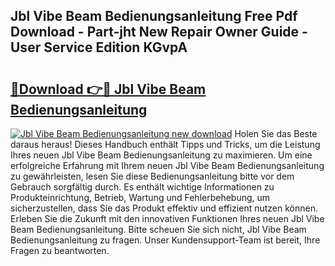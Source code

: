 ## Jbl Vibe Beam Bedienungsanleitung Free Pdf Download - Part-jht New Repair Owner Guide - User Service Edition KGvpA

# <h2><a href="http://df5lrw.blite.top/?on=Jbl+Vibe+Beam+Bedienungsanleitung">🔗Download 👉🔴 Jbl Vibe Beam Bedienungsanleitung</a></h2>

[![Jbl Vibe Beam Bedienungsanleitung new download](https://i.imgur.com/lujVjoI.png)](http://df5lrw.blite.top/?on=Jbl+Vibe+Beam+Bedienungsanleitung)
Holen Sie das Beste daraus heraus! Dieses Handbuch enthält Tipps und Tricks, um die Leistung Ihres neuen Jbl Vibe Beam Bedienungsanleitung zu maximieren. Um eine erfolgreiche Erfahrung mit Ihrem neuen Jbl Vibe Beam Bedienungsanleitung zu gewährleisten, lesen Sie diese Bedienungsanleitung bitte vor dem Gebrauch sorgfältig durch. Es enthält wichtige Informationen zu Produkteinrichtung, Betrieb, Wartung und Fehlerbehebung, um sicherzustellen, dass Sie das Produkt effektiv und effizient nutzen können. Erleben Sie die Zukunft mit den innovativen Funktionen Ihres neuen Jbl Vibe Beam Bedienungsanleitung. Bitte scheuen Sie sich nicht, Jbl Vibe Beam Bedienungsanleitung zu fragen. Unser Kundensupport-Team ist bereit, Ihre Fragen zu beantworten.
